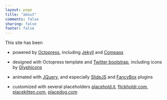 ```yaml
---
layout: page
title: "about"
comments: false
sharing: false
footer: false
---
```


This site has been 

* powered by [Octopress](http://octopress.org/), including [Jekyll](https://github.com/mojombo/jekyll/) and [Compass](http://compass-style.org/)

* designed with Octopress template and [Twitter bootstrap](http://twitter.github.com/bootstrap/), including icons by [Glyphicons](http://glyphicons.com/)

* animated with [JQuery](http://jquery.com/), and especially [SlideJS](http://slidesjs.com/) and [FancyBox](http://fancybox.net/) plugins

* customized with several placeholders [placehold.it](http://placehold.it), [flickholdr.com](http://flickholdr.com), [placekitten.com](http://placekitten.com), [placedog.com](http://placedog.com)

